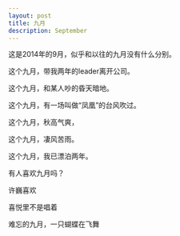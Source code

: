 ```yaml
---
layout: post
title: 九月
description: September
---
```


这是2014年的9月，似乎和以往的九月没有什么分别。

这个九月，带我两年的leader离开公司。

这个九月，和某人吵的昏天暗地。

这个九月，有一场叫做“凤凰”的台风吹过。

这个九月，秋高气爽，

这个九月，凄风苦雨。

这个九月，我已漂泊两年。

有人喜欢九月吗？

许巍喜欢

喜悦里不是唱着

难忘的九月，一只蝴蝶在飞舞